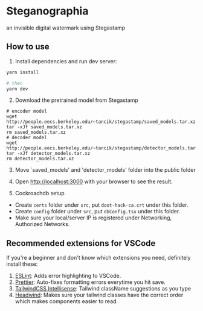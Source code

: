 # Steganographia

an invisible digital watermark using Stegastamp

## How to use

1. Install dependencies and run dev server:

```bash
yarn install

# then
yarn dev
```

2. Download the pretrained model from Stegastamp
```
# encoder model
wget http://people.eecs.berkeley.edu/~tancik/stegastamp/saved_models.tar.xz
tar -xJf saved_models.tar.xz
rm saved_models.tar.xz
# decoder model
wget http://people.eecs.berkeley.edu/~tancik/stegastamp/detector_models.tar.xz
tar -xJf detector_models.tar.xz
rm detector_models.tar.xz
```

3. Move `saved_models' and 'detector_models' folder into the public folder

4. Open [http://localhost:3000](http://localhost:3000) with your browser to see the result.

5. Cockroachdb setup
- Create ```certs``` folder under ```src```, put ```doot-hack-ca.crt``` under this folder.
- Create ```config``` folder under ```src```, put ```dbConfig.tsx``` under this folder.
- Make sure your local/server IP is registered under Networking, Authorized Networks.
 
## Recommended extensions for VSCode

If you're a beginner and don't know which extensions you need, definitely install these:

1. [ESLint](https://marketplace.visualstudio.com/items?itemName=dbaeumer.vscode-eslint): Adds error highlighting to VSCode.
2. [Prettier](https://marketplace.visualstudio.com/items?itemName=esbenp.prettier-vscode): Auto-fixes formatting errors everytime you hit save.
3. [TailwindCSS Intellisense](https://marketplace.visualstudio.com/items?itemName=bradlc.vscode-tailwindcss): Tailwind className suggestions as you type
4. [Headwind](https://marketplace.visualstudio.com/items?itemName=heybourn.headwind): Makes sure your tailwind classes have the correct order which makes components easier to read.
